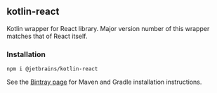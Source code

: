 ## kotlin-react

Kotlin wrapper for React library. Major version number of this wrapper matches that of React itself.

### Installation

`npm i @jetbrains/kotlin-react`

See the [Bintray page](https://bintray.com/kotlin/kotlin-js-wrappers/kotlin-react) for Maven and Gradle installation instructions.